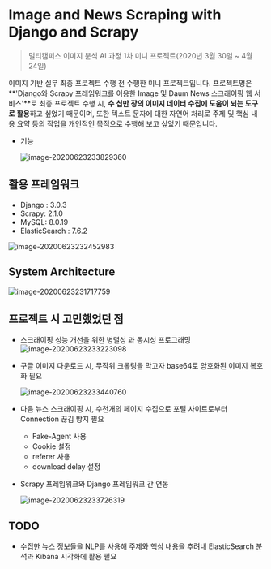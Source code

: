 # Image and News Scraping with Django and Scrapy

> 멀티캠퍼스 이미지 분석 AI 과정 1차 미니 프로젝트(2020년 3월 30일 ~ 4월 24일)

이미지 기반 실무 최종 프로젝트 수행 전 수행한 미니 프로젝트입니다. 
프로젝트명은 **'Django와 Scrapy 프레임워크를 이용한 Image 및 Daum News 스크래이핑 웹 서비스'**로 최종 프로젝트 수행 시, **수 십만 장의 이미지 데이터 수집에 도움이 되는 도구로 활용**하고 싶었기 때문이며, 또한 텍스트 문자에 대한 자연어 처리로 주제 및 핵심 내용 요약 등의 작업을 개인적인 목적으로 수행해 보고 싶었기 때문입니다. 

* 기능

  ![image-20200623233829360](https://user-images.githubusercontent.com/60699771/85418079-52b74900-b5ab-11ea-86c9-3978439d3e85.png)



## 활용 프레임워크

* Django : 3.0.3
* Scrapy: 2.1.0
* MySQL: 8.0.19
* ElasticSearch : 7.6.2

![image-20200623232452983](https://user-images.githubusercontent.com/60699771/85418002-3e734c00-b5ab-11ea-9cb7-c1064c931bc8.png)



## System Architecture

![image-20200623231717759](https://user-images.githubusercontent.com/60699771/85418042-47fcb400-b5ab-11ea-91f8-cafe10f3b9f0.png)



## 프로젝트 시 고민했었던 점

* 스크래이핑 성능 개선을 위한 병렬성 과 동시성 프로그래밍
  ![image-20200623233223098](https://user-images.githubusercontent.com/60699771/85418055-4b903b00-b5ab-11ea-9746-0d1c732e80e0.png)

* 구글 이미지 다운로드 시, 무작위 크롤링을 막고자 base64로 암호화된 이미지 복호화 필요

  ![image-20200623233440760](https://user-images.githubusercontent.com/60699771/85418062-4d59fe80-b5ab-11ea-9bd1-9bbd986f8f5e.png)

* 다음 뉴스 스크래이핑 시, 수천개의 페이지 수집으로 포털 사이트로부터 Connection 끊김 방지 필요

  * Fake-Agent 사용 
  * Cookie 설정
  * referer 사용
  * download delay 설정

* Scrapy 프레임워크와 Django 프레임워크 간 연동

  ![image-20200623233726319](https://user-images.githubusercontent.com/60699771/85418074-50ed8580-b5ab-11ea-8562-8b29ac5e11ce.png)



## TODO

* 수집한 뉴스 정보들을 NLP를 사용해 주제와 핵심 내용을 추려내 ElasticSearch 분석과 Kibana 시각화에 활용 필요